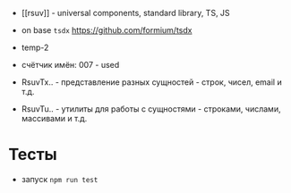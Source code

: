 * [[rsuv]] - universal components, standard library, TS, JS
* on base `tsdx` https://github.com/formium/tsdx

* temp-2
* счётчик имён: 007 - used

* RsuvTx.. - представление разных сущностей - строк, чисел, email и т.д.
* RsuvTu.. - утилиты для работы с сущностями - строками, числами, массивами и т.д.

# Тесты
* запуск `npm run test`